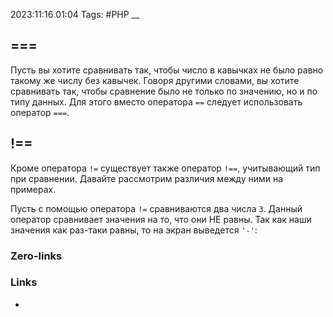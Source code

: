 2023:11:16 01:04
Tags: #PHP 
__
## ===
Пусть вы хотите сравнивать так, чтобы число в кавычках не было равно такому же числу без кавычек. Говоря другими словами, вы хотите сравнивать так, чтобы сравнение было не только по значению, но и по типу данных. Для этого вместо оператора `==` следует использовать оператор `===`.
## !==
Кроме оператора `!=` существует также оператор `!==`, учитывающий тип при сравнении. Давайте рассмотрим различия между ними на примерах.

Пусть с помощью оператора `!=` сравниваются два числа `3`. Данный оператор сравнивает значения на то, что они НЕ равны. Так как наши значения как раз-таки равны, то на экран выведется `'-'`:
### Zero-links

### Links
-